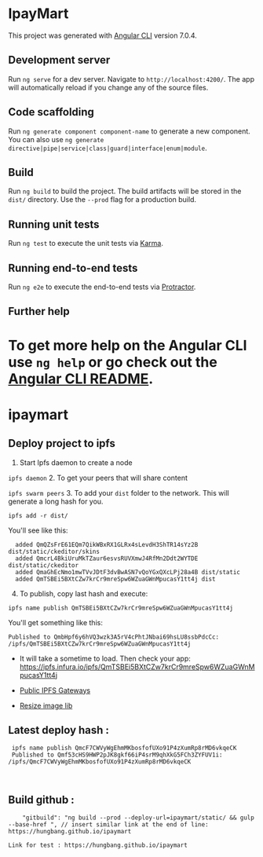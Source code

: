 # IpayMart

This project was generated with [Angular CLI](https://github.com/angular/angular-cli) version 7.0.4.

## Development server

Run `ng serve` for a dev server. Navigate to `http://localhost:4200/`. The app will automatically reload if you change any of the source files.

## Code scaffolding

Run `ng generate component component-name` to generate a new component. You can also use `ng generate directive|pipe|service|class|guard|interface|enum|module`.

## Build

Run `ng build` to build the project. The build artifacts will be stored in the `dist/` directory. Use the `--prod` flag for a production build.

## Running unit tests

Run `ng test` to execute the unit tests via [Karma](https://karma-runner.github.io).

## Running end-to-end tests

Run `ng e2e` to execute the end-to-end tests via [Protractor](http://www.protractortest.org/).

## Further help

To get more help on the Angular CLI use `ng help` or go check out the [Angular CLI README](https://github.com/angular/angular-cli/blob/master/README.md).
=======
# ipaymart


## Deploy project to ipfs

1. Start Ipfs daemon to create a node

`ipfs daemon`
2. To get your peers that will share content

`ipfs swarm peers`
3. To add your `dist` folder to the network. This will generate a long hash for you.

`ipfs add -r dist/`

You'll see like this: 

```added QmVm7xwJj8PnS1ysNYoh3KnwPfjQmqtd51nnMAX6FSpetr dist/static/ckeditor/skins/moono-lisa
  added QmQZsFrE61EQm7QikWBxRX1GLRx4sLevdH3ShTR14sYz2B dist/static/ckeditor/skins
  added QmcrL4BkiUruMkTZaur6esvsRUVXmwJ4RfMn2Ddt2WYTDE dist/static/ckeditor
  added QmaGhEcNmo1mwTVvJDtF3dvBwASN7vQoYGxQXcLPj28a4B dist/static
  added QmTSBEi5BXtCZw7krCr9mreSpw6WZuaGWnMpucasY1tt4j dist
```

4. To publish, copy last hash and execute: 

`ipfs name publish QmTSBEi5BXtCZw7krCr9mreSpw6WZuaGWnMpucasY1tt4j`

You'll get something like this: 

```
Published to QmbHpf6y6hVQ3wzk3A5rV4cPhtJNbai69hsLU8ssbPdcCc: /ipfs/QmTSBEi5BXtCZw7krCr9mreSpw6WZuaGWnMpucasY1tt4j
```

* It will take a sometime to load. Then check your app: https://ipfs.infura.io/ipfs/QmTSBEi5BXtCZw7krCr9mreSpw6WZuaGWnMpucasY1tt4j

* [Public IPFS Gateways](https://ipfs.github.io/public-gateway-checker/)

* [Resize image lib](https://alligator.io/angular/resizing-images-in-browser-ng2-img-max/)


## Latest deploy hash :

```
 ipfs name publish QmcF7CWVyWgEhmMKbosfofUXo91P4zXumRp8rMD6vkqeCK
 Published to Qmf53cHS9HWP2pJK8gkf66iP4srM9qhXkG5FCh3ZYFUV1i: /ipfs/QmcF7CWVyWgEhmMKbosfofUXo91P4zXumRp8rMD6vkqeCK



```

## Build github : 
```
    "gitbuild": "ng build --prod --deploy-url=ipaymart/static/ && gulp --base-href ", // insert similar link at the end of line: https://hungbang.github.io/ipaymart

```

```
Link for test : https://hungbang.github.io/ipaymart
```
